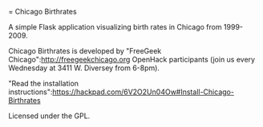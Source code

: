 = Chicago Birthrates

A simple Flask application visualizing birth rates in Chicago from 1999-2009.

Chicago Birthrates is developed by "FreeGeek Chicago":http://freegeekchicago.org OpenHack participants (join us every
Wednesday at 3411 W. Diversey from 6-8pm).

"Read the installation instructions":https://hackpad.com/6V2O2Un04Ow#Install-Chicago-Birthrates

Licensed under the GPL.
